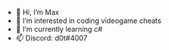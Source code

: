 - 👋 Hi, I’m Max
- 👀 I’m interested in coding videogame cheats
- 🌱 I’m currently learning c#
- 📫 Discord: d0t#4007

<!---
MaxX132/MaxX132 is a ✨ special ✨ repository because its `README.md` (this file) appears on your GitHub profile.
You can click the Preview link to take a look at your changes.
--->
